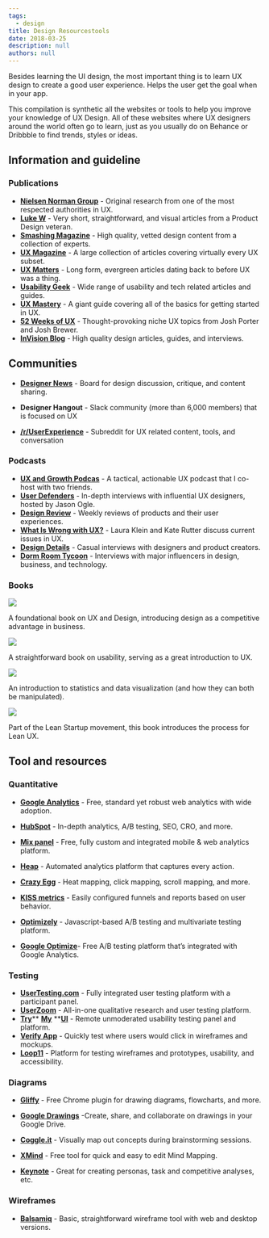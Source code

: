 ```yaml
---
tags: 
  - design
title: Design Resourcestools
date: 2018-03-25
description: null
authors: null
---
```


Besides learning the UI design, the most important thing is to learn UX design to create a good user experience. Helps the user get the goal when in your app.

This compilation is synthetic all the websites or tools to help you improve your knowledge of UX Design. All of these websites where UX designers around the world often go to learn, just as you usually do on Behance or Dribbble to find trends, styles or ideas.

## Information and guideline
### Publications
* **[Nielsen Norman Group](https://www.nngroup.com/articles/)** - Original research from one of the most respected authorities in UX.
* **[Luke W](https://www.lukew.com/ff/)** - Very short, straightforward, and visual articles from a Product Design veteran.
* **[Smashing Magazine](https://www.smashingmagazine.com/)** - High quality, vetted design content from a collection of experts.
* **[UX Magazine](https://uxmag.com/)** - A large collection of articles covering virtually every UX subset.
* **[UX Matters](https://www.uxmatters.com/)** - Long form, evergreen articles dating back to before UX was a thing.
* **[Usability Geek](https://usabilitygeek.com/)** - Wide range of usability and tech related articles and guides.
* **[UX Mastery](https://uxmastery.com/)** - A giant guide covering all of the basics for getting started in UX.
* **[52 Weeks of UX](http://52weeksofux.com/tagged/week_1)** - Thought-provoking niche UX topics from Josh Porter and Josh Brewer.
* **[InVision Blog](https://www.invisionapp.com/blog)** - High quality design articles, guides, and interviews.

## Communities
* **[Designer News](https://www.designernews.co/)** - Board for design discussion, critique, and content sharing.

* **Designer Hangout** - Slack community (more than 6,000 members) that is focused on UX

* **[/r/UserExperience](https://www.reddit.com/r/userexperience/)** - Subreddit for UX related content, tools, and conversation

### Podcasts
* **[UX and Growth Podcas](https://austinknight.com/podcast/)** - A tactical, actionable UX podcast that I co-host with two friends.
* **[User Defenders](https://userdefenders.com/)** - In-depth interviews with influential UX designers, hosted by Jason Ogle.
* **[Design Review](http://www.designreviewpodcast.com/)** - Weekly reviews of products and their user experiences.
* **[What Is Wrong with UX?](https://itunes.apple.com/us/podcast/what-is-wrong-ux-users-know/id980133198?mt=2)** - Laura Klein and Kate Rutter discuss current issues in UX.
* **[Design Details](https://spec.fm/podcasts/design-details)** - Casual interviews with designers and product creators.
* **[Dorm Room Tycoon](https://drt.fm/)** - Interviews with major influencers in design, business, and technology.

### Books
![](assets/design-resourcestools_1d108bd8a65ff50110c20d550f63945e_md5.webp)

A foundational book on UX and Design, introducing design as a competitive advantage in business.

![](assets/design-resourcestools_9863db6fd97f581087152cab779966e2_md5.webp)

A straightforward book on usability, serving as a great introduction to UX.

![](assets/design-resourcestools_35a07daafda041800eb792f9dfb52744_md5.webp)

An introduction to statistics and data visualization (and how they can both be manipulated).

![](assets/design-resourcestools_22750df99a8ae9d95127999f8d41614b_md5.webp)

Part of the Lean Startup movement, this book introduces the process for Lean UX.

## Tool and resources
### Quantitative
* **[Google Analytics](https://www.google.com/analytics/#?modal_active=none)** - Free, standard yet robust web analytics with wide adoption.
* **[HubSpot](https://www.hubspot.com/)** - In-depth analytics, A/B testing, SEO, CRO, and more.
* **[Mix panel](https://mixpanel.com/)** - Free, fully custom and integrated mobile & web analytics platform.
* **[Heap](https://heapanalytics.com/?referral=5djmk)** - Automated analytics platform that captures every action.
* **[Crazy Egg](https://www.crazyegg.com/)** - Heat mapping, click mapping, scroll mapping, and more.
* **[KISS metrics](https://www.kissmetrics.com/)** - Easily configured funnels and reports based on user behavior.
* **[Optimizely](https://www.optimizely.com/)** - Javascript-based A/B testing and multivariate testing platform.

* **[Google Optimize](https://optimize.google.com/optimize/home/#/accounts/2740283315/containers/8631801)**- Free A/B testing platform that’s integrated with Google Analytics.

### Testing
* **[UserTesting.com](http://usertesting.com/)** - Fully integrated user testing platform with a participant panel.
* **[UserZoom](https://www.userzoom.com/)** - All-in-one qualitative research and user testing platform.
* **[Try](https://www.trymyui.com/)**** ****[My](https://www.trymyui.com/)**** ****[UI](https://www.trymyui.com/)** - Remote unmoderated usability testing panel and platform.
* **[Verify App](https://verifyapp.com/)** - Quickly test where users would click in wireframes and mockups.
* **[Loop11](https://www.loop11.com/)** - Platform for testing wireframes and prototypes, usability, and accessibility.

### Diagrams
* **[Gliffy](https://www.gliffy.com/)** - Free Chrome plugin for drawing diagrams, flowcharts, and more.
* **[Google Drawings](https://docs.google.com/drawings/d/1saUBNhMvr-v-nunOZ73Pp-rqrPp-r4EeT2Ml2p2lcng/edit)** -Create, share, and collaborate on drawings in your Google Drive.

* **[Coggle.it](http://coggle.it/)** - Visually map out concepts during brainstorming sessions.

* **[XMind](http://www.xmind.net/)** - Free tool for quick and easy to edit Mind Mapping.

* **[Keynote](https://www.apple.com/keynote/)** - Great for creating personas, task and competitive analyses, etc.

### Wireframes
* **[Balsamiq](https://balsamiq.com/)** - Basic, straightforward wireframe tool with web and desktop versions.
